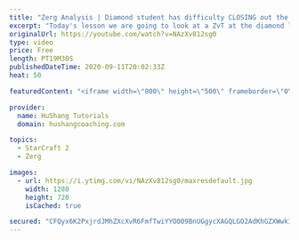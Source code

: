 ```yaml
---
title: "Zerg Analysis | Diamond student has difficulty CLOSING out the MATCH [Starcraft 2]"
excerpt: "Today's lesson we are going to look at a ZvT at the diamond level focusing on the Zerg Analysis. The zerg manages to get into a very strong position but has difficulty closing it out. Let's learn how we can approach this scenario better!  Zerg Analysis | Diamond student has difficulty CLOSING out the"
originalUrl: https://youtube.com/watch?v=NAzXv812sg0
type: video
price: Free
length: PT19M30S
publishedDateTime: 2020-09-11T20:02:33Z
heat: 50

featuredContent: "<iframe width=\"800\" height=\"500\" frameborder=\"0\" src=\"https://www.youtube.com/embed/NAzXv812sg0\" allow=\"accelerometer; autoplay; encrypted-media; gyroscope; picture-in-picture\" allowfullscreen></iframe>"

provider:
  name: HuShang Tutorials
  domain: hushangcoaching.com

topics:
  - StarCraft 2
  - Zerg

images:
  - url: https://i.ytimg.com/vi/NAzXv812sg0/maxresdefault.jpg
    width: 1280
    height: 720
    isCached: true

secured: "CFQyx6K2PxjrdJMhZXcXvR6FmfTwiYYO009BnUGgycXAGQLGO2AdKhGZXWwkI/U6/61BVlSPtEQ0t7qp4K6umV5WuIW/JaPjnj3mpUELnF5HAzEr9wcBplto1RW9i3/L7LukNePfEnz+vuKbw0HPwRzcmGnLvwiawWUl9P7zdIV9GHEfmIwWNqECT60OaJTy9/Kq3xExFATmKGQWZTsW3oxBhTxpg+zzcbaJZH1y+V7A0AJtcOB+oRMjQvZj+53cwBQcRWIBttnMjw7I9GrxRcrtKUo5Y7dGOuCS8MWridvuXsyUjmn8R97mDCHdG96GXEAzRhnBgbReSJELIxygj3r/Lp1dUB6K0ZoXVSPyxlOPsucxqjOEJAKKzbETix1ZxM7rcPawBmknnSO9Q2Q2xCKsy6OIiQ5hKbC3yYS/acE=;TL9E9e3HSlIX4r5khW4FlQ=="
---
```


